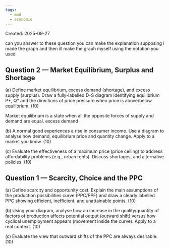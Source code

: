 ```yaml
---
tags:
  - mod
  - economie
---
```

Created: 2025-09-27

can you answer to these question you can make the explanation supposing i made the graph and then ill make the graph myself using the notation you used
## **Question** 2 — Market Equilibrium, Surplus and Shortage
(a) Define market equilibrium, excess demand (shortage), and excess supply (surplus). Draw a
fully-labelled D–S diagram identifying equilibrium P*, Q* and the directions of price pressure
when price is above/below equilibrium. (10)

Market equilibrium is a state when all the opposite forces of supply and demand are equal. excess demand

(b) A normal good experiences a rise in consumer income. Use a diagram to analyse how
demand, equilibrium price and quantity change. Apply to a market you know. (10)



(c) Evaluate the effectiveness of a maximum price (price ceiling) to address affordability
problems (e.g., urban rents). Discuss shortages, and alternative policies. (10)


## **Question 1** — Scarcity, Choice and the PPC
(a) Define scarcity and opportunity cost. Explain the main assumptions of the production
possibilities curve (PPC/PPF) and draw a clearly labelled PPC showing efficient, inefficient, and
unattainable points. (10)



(b) Using your diagram, analyse how an increase in the quality/quantity of factors of production
affects potential output (outward shift) versus how cyclical unemployment appears (movement
inside the curve). Apply to a real context. (10)



(c) Evaluate the view that outward shifts of the PPC are always desirable. (10)

